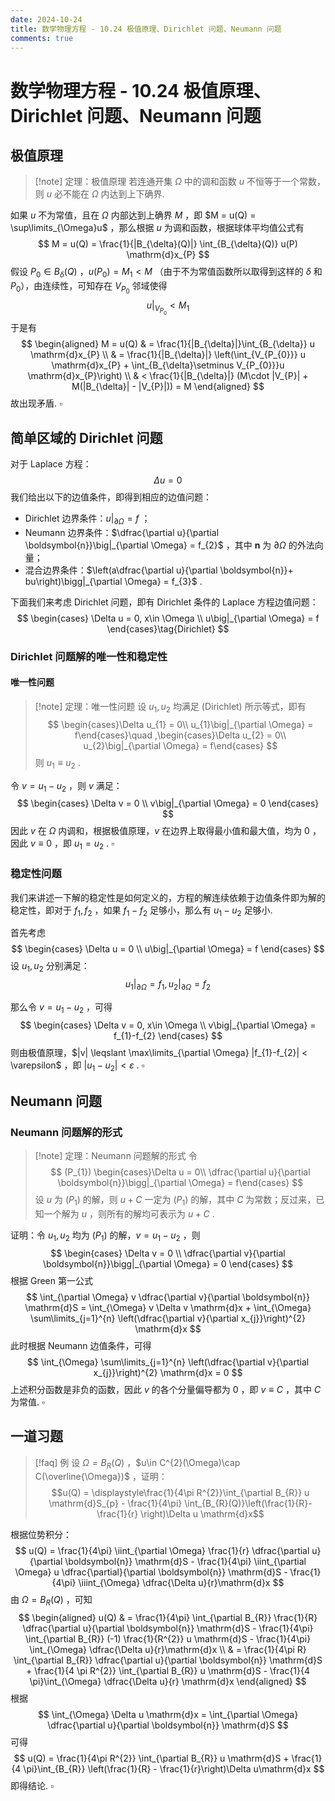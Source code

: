 ```yaml
---
date: 2024-10-24
title: 数学物理方程 - 10.24 极值原理、Dirichlet 问题、Neumann 问题
comments: true
---
```


# 数学物理方程 - 10.24 极值原理、Dirichlet 问题、Neumann 问题

## 极值原理

>[!note] 定理：极值原理
>若连通开集 $\Omega$ 中的调和函数 $u$ 不恒等于一个常数，则 $u$ 必不能在 $\Omega$ 内达到上下确界.

如果 $u$ 不为常值，且在 $\Omega$ 内部达到上确界 $M$ ，即 $M = u(Q) = \sup\limits_{\Omega}u$ ，那么根据 $u$ 为调和函数，根据球体平均值公式有
$$
M = u(Q) = \frac{1}{|B_{\delta}(Q)|} \int_{B_{\delta}(Q)} u(P) \mathrm{d}x_{P}
$$
假设 $P_{0} \in B_{\delta}(Q)$ ，$u(P_{0}) = M_{1} < M$ （由于不为常值函数所以取得到这样的 $\delta$ 和 $P_{0}$），由连续性，可知存在 $V_{P_{0}}$ 邻域使得
$$
u \bigg|_{V_{P_{0}}} < M_{1}
$$
于是有
$$
\begin{aligned}
M = u(Q) & = \frac{1}{|B_{\delta}|}\int_{B_{\delta}} u \mathrm{d}x_{P} \\
& = \frac{1}{|B_{\delta}|} \left(\int_{V_{P_{0}}} u \mathrm{d}x_{P} + \int_{B_{\delta}\setminus V_{P_{0}}}u \mathrm{d}x_{P}\right) \\
& < \frac{1}{|B_{\delta}|} (M\cdot |V_{P}| + M(|B_{\delta}| - |V_{P}|)) = M
\end{aligned}
$$
故出现矛盾. $\square$



## 简单区域的 Dirichlet 问题

对于 Laplace 方程：
$$
\Delta  u = 0
$$
我们给出以下的边值条件，即得到相应的边值问题：

- Dirichlet 边界条件：$u\big|_{\partial \Omega} = f$ ；
- Neumann 边界条件：$\dfrac{\partial u}{\partial \boldsymbol{n}}\big|_{\partial \Omega} = f_{2}$ ，其中 $\boldsymbol{n}$ 为 $\partial \Omega$ 的外法向量；
- 混合边界条件：$\left(a\dfrac{\partial u}{\partial \boldsymbol{n}}+ bu\right)\bigg|_{\partial \Omega} = f_{3}$ .

下面我们来考虑 Dirichlet 问题，即有 Dirichlet 条件的 Laplace 方程边值问题：
$$
\begin{cases}
\Delta u = 0, x\in \Omega \\
u\big|_{\partial \Omega} = f
\end{cases}\tag{Dirichlet}
$$

### Dirichlet 问题解的唯一性和稳定性

#### 唯一性问题

>[!note] 定理：唯一性问题
>设 $u_{1},u_{2}$ 均满足 (Dirichlet) 所示等式，即有
>$$ \begin{cases}\Delta u_{1} = 0\\ u_{1}\big|_{\partial \Omega} = f\end{cases}\quad ,\begin{cases}\Delta u_{2} = 0\\ u_{2}\big|_{\partial \Omega} = f\end{cases}  $$
>则 $u_{1}\equiv u_{2}$ .

令 $v = u_{1}-u_{2}$ ，则 $v$ 满足：
$$
\begin{cases}
\Delta v = 0 \\
v\big|_{\partial \Omega} = 0
\end{cases}
$$
因此 $v$ 在 $\Omega$ 内调和，根据极值原理，$v$ 在边界上取得最小值和最大值，均为 $0$ ，因此 $v \equiv 0$ ，即 $u_{1} = u_{2}$ . $\square$

### 稳定性问题

我们来讲述一下解的稳定性是如何定义的，方程的解连续依赖于边值条件即为解的稳定性，即对于 $f_{1},f_{2}$ ，如果 $f_{1}-f_{2}$ 足够小，那么有 $u_{1}-u_{2}$ 足够小.

首先考虑
$$
\begin{cases}
\Delta u = 0 \\
u\big|_{\partial \Omega} = f
\end{cases}
$$
设 $u_{1},u_{2}$ 分别满足：
$$
u_{1}\big|_{\partial \Omega} = f_{1}, u_{2}\big|_{\partial \Omega} = f_{2}
$$

那么令 $v = u_{1}-u_{2}$ ，可得
$$
\begin{cases}
\Delta v = 0, x\in \Omega \\
v\big|_{\partial \Omega} = f_{1}-f_{2}
\end{cases}
$$
则由极值原理，$|v| \leqslant \max\limits_{\partial \Omega} |f_{1}-f_{2}| < \varepsilon$ ，即 $|u_{1}-u_{2}| < \varepsilon$ . $\square$

## Neumann 问题

### Neumann 问题解的形式

>[!note] 定理：Neumann 问题解的形式
>令
>$$ (P_{1}) \begin{cases}\Delta u = 0\\ \dfrac{\partial u}{\partial \boldsymbol{n}}\bigg|_{\partial \Omega} = f\end{cases} $$
>设 $u$ 为 ($P_{1}$) 的解，则 $u+C$ 一定为 $(P_{1})$ 的解，其中 $C$ 为常数；反过来，已知一个解为 $u$ ，则所有的解均可表示为 $u+C$ .

证明：令 $u_{1},u_{2}$ 均为 $(P_{1})$ 的解，$v = u_{1}-u_{2}$ ，则
$$
\begin{cases}
\Delta v = 0 \\
\dfrac{\partial v}{\partial \boldsymbol{n}}\bigg|_{\partial \Omega} = 0
\end{cases}
$$
根据 Green 第一公式
$$
\int_{\partial \Omega} v \dfrac{\partial v}{\partial \boldsymbol{n}} \mathrm{d}S = \int_{\Omega} v \Delta v \mathrm{d}x + \int_{\Omega} \sum\limits_{j=1}^{n} \left(\dfrac{\partial v}{\partial x_{j}}\right)^{2} \mathrm{d}x
$$
此时根据 Neumann 边值条件，可得
$$
\int_{\Omega} \sum\limits_{j=1}^{n} \left(\dfrac{\partial v}{\partial x_{j}}\right)^{2} \mathrm{d}x = 0
$$
上述积分函数是非负的函数，因此 $v$ 的各个分量偏导都为 $0$ ，即 $v\equiv C$ ，其中 $C$ 为常值. $\square$

## 一道习题

>[!faq] 例
>设 $\Omega = B_{R}(Q)$ ，$u\in C^{2}(\Omega)\cap C(\overline{\Omega})$ ，证明：
>$$u(Q) = \displaystyle\frac{1}{4\pi R^{2}}\int_{\partial B_{R}} u \mathrm{d}S_{p} - \frac{1}{4\pi} \int_{B_{R}(Q)}\left(\frac{1}{R}- \frac{1}{r} \right)\Delta u \mathrm{d}x$$

根据位势积分：
$$
u(Q) = \frac{1}{4\pi} \iint_{\partial \Omega} \frac{1}{r} \dfrac{\partial u}{\partial \boldsymbol{n}} \mathrm{d}S - \frac{1}{4\pi} \iint_{\partial \Omega} u \dfrac{\partial}{\partial \boldsymbol{n}} \mathrm{d}S - \frac{1}{4\pi} \iiint_{\Omega} \dfrac{\Delta u}{r}\mathrm{d}x
$$
由 $\Omega = B_{R}(Q)$ ，可知
$$
\begin{aligned}
u(Q) & = \frac{1}{4\pi} \int_{\partial B_{R}} \frac{1}{R} \dfrac{\partial u}{\partial \boldsymbol{n}} \mathrm{d}S - \frac{1}{4\pi} \int_{\partial B_{R}} (-1) \frac{1}{R^{2}} u \mathrm{d}S - \frac{1}{4\pi} \int_{\Omega} \dfrac{\Delta u}{r}\mathrm{d}x \\
& = \frac{1}{4\pi R} \int_{\partial B_{R}} \dfrac{\partial u}{\partial \boldsymbol{n}} \mathrm{d}S  + \frac{1}{4 \pi R^{2}} \int_{\partial B_{R}} u \mathrm{d}S - \frac{1}{4 \pi}\int_{\Omega} \dfrac{\Delta u}{r} \mathrm{d}x 
\end{aligned}
$$
根据
$$
\int_{\Omega} \Delta u \mathrm{d}x = \int_{\partial \Omega} \dfrac{\partial u}{\partial \boldsymbol{n}} \mathrm{d}S
$$
可得
$$
u(Q) = \frac{1}{4\pi R^{2}} \int_{\partial B_{R}} u \mathrm{d}S + \frac{1}{4 \pi}\int_{B_{R}} \left(\frac{1}{R} - \frac{1}{r}\right)\Delta u\mathrm{d}x 
$$
即得结论. $\square$

